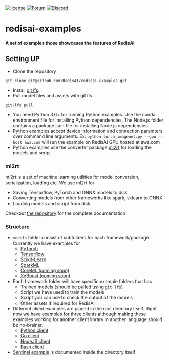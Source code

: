 [![license](https://img.shields.io/github/license/RedisAI/redisai-examples.svg)](https://github.com/RedisAI/redisai-examples)
[![Forum](https://img.shields.io/badge/Forum-RedisAI-blue)](https://forum.redislabs.com/c/modules/redisai)
[![Discord](https://img.shields.io/discord/697882427875393627?style=flat-square)](https://discord.gg/rTQm7UZ)


# redisai-examples

**A set of examples those showcases the features of RedisAI**

## Setting UP
- Clone the repository
```
git clone git@github.com:RedisAI/redisai-examples.git
```

- Install [git lfs](https://help.github.com/en/articles/installing-git-large-file-storage).
- Pull model files and assets with git lfs
```
git-lfs pull
```
- You need Python 3.6+ for running Python examples. Use the conda environment file for installing Python dependencies. The Node.js folder contains a package.json file for installing Node.js dependencies.
- Python examples accept device information and connection paramters over command line arguments. Ex: `python torch_imagenet.py --gpu --host aws.com` will run the example on RedisAI GPU hosted at aws.com
- Python examples use the converter package [ml2rt](https://github.com/hhsecond/ml2rt) for loading the models and script 

### ml2rt
ml2rt is a set of machine learning utilities for model conversion, serialization, loading etc. We use ml2rt for
- Saving Tensorflow, PyTorch and ONNX models to disk
- Converting models from other frameworks like spark, sklearn to ONNX
- Loading models and script from disk

Checkout [the repository](https://github.com/hhsecond/ml2rt) for the complete documentation

### Structure

- `models` folder consist of subfolders for each framework/package. Currently we have examples for
    - [PyTorch](./models/pytorch)
    - [Tensorflow](./models/tensorflow)
    - [Scikit-Learn](./models/sklearn)
    - [SparkML](./models/spark)
    - [CoreML (coming soon)](./models/coreml)
    - [XgBoost (coming soon)](./models/xgboost)
- Each framework folder will have specific example folders that has
    - Trained models (should be pulled using `git lfs`)
    - Script we have used to train the models
    - Script you can use to check the output of the models
    - Other assets if required for RedisAI
- Different client examples are placed in the root directory itself. Right now we have examples for three clients although making these examples working for another client library in another language should be no-brainer.
    - [Python client](./python_client)
    - [Go client](./go_client)
    - [NodeJS client](./js_client)
    - [Bash client](./bash_client)
- [Sentinel example](./sentinel) is documented inside the directory itself
